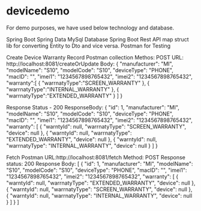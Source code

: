 # devicedemo
For demo purposes, we have used below technology and database.

Spring Boot
Spring Data
MySql Database
Spring Boot Rest API
map struct lib for converting Entity to Dto and vice versa.
Postman for Testing

Create Device Warranty Record Postman collection
Methos: POST
URL: http://localhost:8081/createOrUpdate
Body:
    {
    "manufacturer": "MI",
    "modelName": "S10",
    "modelCode": "S10",
    "deviceType": "PHONE",
    "macID": "",
    "imei1": "1234567898765432",
    "imei2": "1234567898765432",
    "warranty":[
        {
            "warrnatyType":"SCREEN_WARRANTY"
        },
        {
            "warrnatyType":"INTERNAL_WARRANTY"
        },
        {
            "warrnatyType":"EXTENDED_WARRANTY"
        }
    ]
}

Response Status - 200
ResponseBody:
{
    "id": 1,
    "manufacturer": "MI",
    "modelName": "S10",
    "modelCode": "S10",
    "deviceType": "PHONE",
    "macID": "",
    "imei1": "1234567898765432",
    "imei2": "1234567898765432",
    "warranty": [
        {
            "warntyId": null,
            "warrnatyType": "SCREEN_WARRANTY",
            "device": null
        },
        {
            "warntyId": null,
            "warrnatyType": "EXTENDED_WARRANTY",
            "device": null
        },
        {
            "warntyId": null,
            "warrnatyType": "INTERNAL_WARRANTY",
            "device": null
        }
    ]
}




Fetch Postman
URL:http://localhost:8081/fetch
Method: POST
Response status: 200
Response Body:
[
    {
        "id": 1,
        "manufacturer": "MI",
        "modelName": "S10",
        "modelCode": "S10",
        "deviceType": "PHONE",
        "macID": "",
        "imei1": "1234567898765432",
        "imei2": "1234567898765432",
        "warranty": [
            {
                "warntyId": null,
                "warrnatyType": "EXTENDED_WARRANTY",
                "device": null
            },
            {
                "warntyId": null,
                "warrnatyType": "SCREEN_WARRANTY",
                "device": null
            },
            {
                "warntyId": null,
                "warrnatyType": "INTERNAL_WARRANTY",
                "device": null
            }
        ]
    }
]

